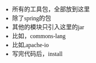 <font face="Simsun" size=3>

- 所有的工具包，全部放到这里
- 除了spring的包
- 其他的模块只引入这里的jar
- 比如，commons-lang
- 比如,apache-io
- 写完代码后，install


</font>